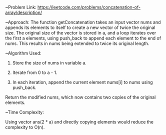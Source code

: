~Problem Link: https://leetcode.com/problems/concatenation-of-array/description/

~Approach: The function getConcatenation takes an input vector nums and appends its elements to itself to create a new vector of twice the original size. The original size of the vector is stored in a, and a loop iterates over the first a elements, using push_back to append each element to the end of nums. This results in nums being extended to twice its original length.

~Algorithm Used:

1. Store the size of nums in variable a.

2. Iterate from 0 to a - 1.

3. In each iteration, append the current element nums[i] to nums using push_back.

Return the modified nums, which now contains two copies of the original elements.

~Time Complexity: 

Using vector<int> ans(2 * a) and directly copying elements would reduce the complexity to O(n).
